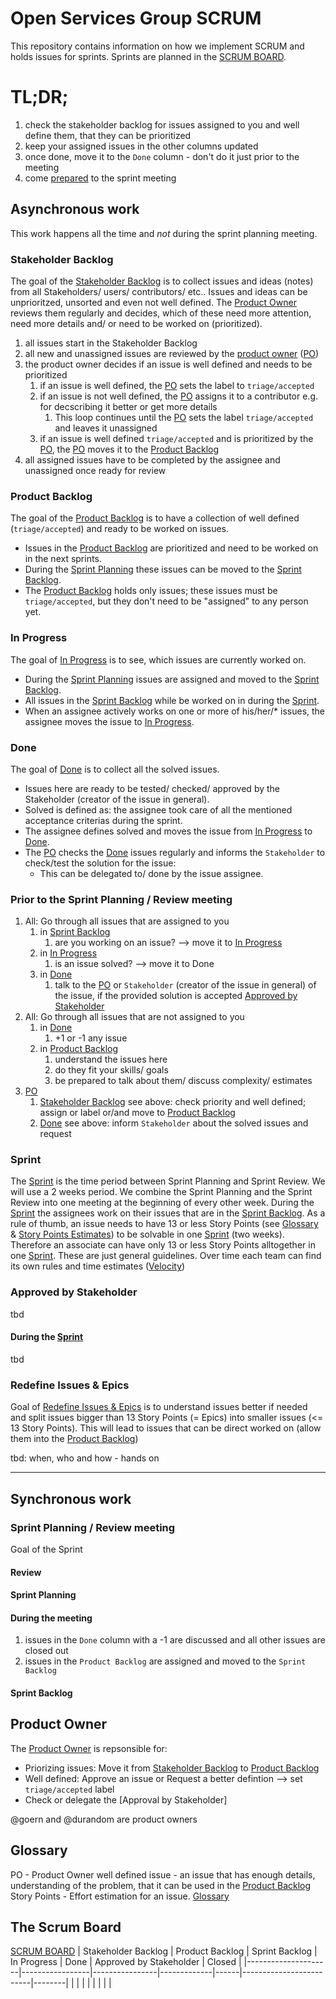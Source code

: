 # Open Services Group SCRUM

This repository contains information on how we implement SCRUM and holds issues for sprints.
Sprints are planned in the [SCRUM BOARD].

# TL;DR;

1. check the stakeholder backlog for issues assigned to you and well define them, that they can be prioritized
2. keep your assigned issues in the other columns updated
3. once done, move it to the `Done` column - don't do it just prior to the meeting
4. come [prepared] to the sprint meeting

## Asynchronous work

This work happens all the time and *not* during the sprint planning meeting.

### Stakeholder Backlog
The goal of the [Stakeholder Backlog] is to collect issues and ideas (notes) from all Stakeholders/ users/ contributors/ etc..
Issues and ideas can be unprioritzed, unsorted and even not well defined.
The [Product Owner] reviews them regularly and decides, which of these need more attention, need more details and/ or need to be worked on (prioritized).

  1. all issues start in the Stakeholder Backlog
  1. all new and unassigned issues are reviewed by the [product owner] ([PO])
  1. the product owner decides if an issue is well defined and needs to be prioritized
     1. if an issue is well defined, the [PO] sets the label to `triage/accepted`
     1. if an issue is not well defined, the [PO] assigns it to a contributor e.g. for decscribing it better or get more details
        1. This loop continues until the [PO] sets the label `triage/accepted` and leaves it unassigned
     1. if an issue is well defined `triage/accepted` and is prioritized by the [PO], the [PO] moves it to the [Product Backlog]
  1. all assigned issues have to be completed by the assignee and unassigned once ready for review

### Product Backlog
The goal of the [Product Backlog] is to have a collection of well defined (`triage/accepted`) and ready to be worked on issues.
 - Issues in the [Product Backlog] are prioritized and need to be worked on in the next sprints.
 - During the [Sprint Planning] these issues can be moved to the [Sprint Backlog].
 - The [Product Backlog] holds only issues;
these issues must be `triage/accepted`, but they don't need to be "assigned" to any person yet.

### In Progress
The goal of [In Progress] is to see, which issues are currently worked on.
 - During the [Sprint Planning] issues are assigned and moved to the [Sprint Backlog].
 - All issues in the [Sprint Backlog] while be worked on in during the [Sprint].
 - When an assignee actively works on one or more of his/her/* issues, the assignee moves the issue to [In Progress].

### Done
The goal of [Done] is to collect all the solved issues.
 - Issues here are ready to be tested/ checked/ approved by the Stakeholder (creator of the issue in general). 
 - Solved is defined as: the assignee took care of all the mentioned acceptance criterias during the sprint.
 - The assignee defines solved and moves the issue from [In Progress] to [Done].
 - The [PO] checks the [Done] issues regularly and informs the `Stakeholder` to check/test the solution for the issue:
   - This can be delegated to/ done by the issue assignee.

### Prior to the Sprint Planning / Review meeting
1. All: Go through all issues that are assigned to you
   1. in [Sprint Backlog]
      1. are you working on an issue? --> move it to [In Progress]
   1. in [In Progress]
      1. is an issue solved? --> move it to Done
   1. in [Done]
      1. talk to the [PO] or `Stakeholder` (creator of the issue in general) of the issue, if the provided solution is accepted [Approved by Stakeholder]
 1. All: Go through all issues that are not assigned to you
    1. in [Done]
       1. +1 or -1 any issue
    1. in [Product Backlog]
       1. understand the issues here
       1. do they fit your skills/ goals
       1. be prepared to talk about them/ discuss complexity/ estimates
 1. [PO]
    1. [Stakeholder Backlog] see above: check priority and well defined; assign or label or/and move to [Product Backlog]
    1. [Done] see above: inform `Stakeholder` about the solved issues and request 

### Sprint
The [Sprint] is the time period between Sprint Planning and Sprint Review.
We will use a 2 weeks period.
We combine the Sprint Planning and the Sprint Review into one meeting at the beginning of every other week.
During the [Sprint] the assignees work on their issues that are in the [Sprint Backlog].
As a rule of thumb, an issue needs to have 13 or less Story Points (see [Glossary] & [Story Points Estimates]) to be solvable in one [Sprint] (two weeks).
Therefore an associate can have only 13 or less Story Points alltogether in one [Sprint].
These are just general guidelines. Over time each team can find its own rules and time estimates ([Velocity])


### Approved by Stakeholder
tbd

#### During the [Sprint]
tbd

### Redefine Issues & Epics
Goal of [Redefine Issues & Epics] is to understand issues better if needed and split issues bigger than 13 Story Points (= Epics) into smaller issues (<= 13 Story Points).
This will lead to issues that can be direct worked on (allow them into the [Product Backlog])

tbd: when, who and how - hands on

---

## Synchronous work

### Sprint Planning / Review meeting
Goal of the Sprint

#### Review 
#### Sprint Planning

#### During the meeting

1. issues in the `Done` column with a -1 are discussed and all other issues are closed out
2. issues in the `Product Backlog` are assigned and moved to the `Sprint Backlog`

#### Sprint Backlog

## Product Owner
The [Product Owner] is repsonsible for:
 - Priorizing issues: Move it from [Stakeholder Backlog] to [Product Backlog]
 - Well defined: Approve an issue or Request a better defintion --> set `triage/accepted` label
 - Check or delegate the [Approval by Stakeholder]

@goern and @durandom are product owners

## Glossary
PO - Product Owner
well defined issue - an issue that has enough details, understanding of the problem, that it can be used in the [Product Backlog](#product-backlog)
Story Points - Effort estimation for an issue.  [Glossary] 

## The Scrum Board
[SCRUM BOARD]
| Stakeholder Backlog | Product Backlog | Sprint Backlog | In Progress | Done | Approved by Stakeholder | Closed |
|---------------------|-----------------|----------------|-------------|------|-------------------------|--------|
|                     |                 |                |             |      |                         |        |



[SCRUM BOARD]: https://github.com/orgs/open-services-group/projects/21/views/1
[product owner]: #product-owner
[PO]: #product-owner
[prepared]: #prior-to-the-meeting
[Glossary]: #glossary
[Product Backlog]: #product-backlog
[Stakeholder Backlog]: #stakeholder-backlog
[Sprint Backlog]: #sprint-backlog
[Sprint Planning / Review meeting]: #sprint-planning-/-review-meeting
[Sprint Planning]: #sprint-planning
[Sprint]: #sprint
[In Progress]: #in-progress
[Done]: #done
[Approved by Stakeholder]: #approved-by-stakeholder
[The Scrum Board]: #the-scrum-board
[Story Points Estimates]: https://github.com/thoth-station/core/blob/master/docs/TermsAndConditionsForTheScrum.md#estimates
[Velocity]: https://www.scrum.org/resources/blog/agile-metrics-velocity
[Redefine Issues & Epics]: #redefine-issues-&-epics
